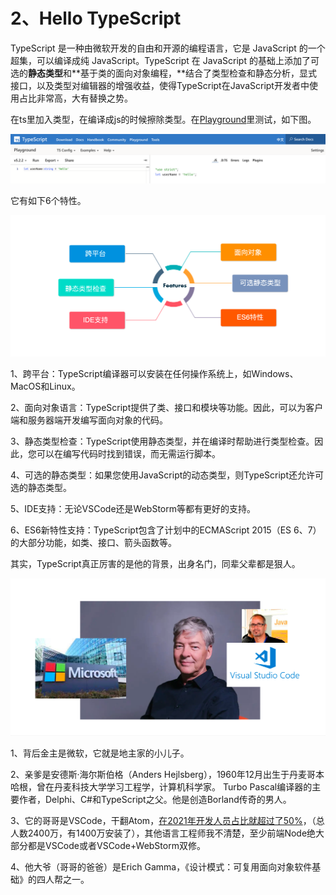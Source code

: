 # 2、Hello TypeScript

TypeScript 是一种由微软开发的自由和开源的编程语言，它是 JavaScript 的一个超集，可以编译成纯 JavaScript。TypeScript 在 JavaScript 的基础上添加了可选的**静态类型**和**基于类的面向对象编程，**结合了类型检查和静态分析，显式接口，以及类型对编辑器的增强收益，使得TypeScript在JavaScript开发者中使用占比非常高，大有替换之势。

在ts里加入类型，在编译成js的时候擦除类型。在[Playground](https://www.typescriptlang.org/play?#code/DYUwLgBArgziBOA5AhgWxALhmeBLAdgOYQC8EA5ABYjDAD25QA)里测试，如下图。

![Untitled](img/Untitled.png)

它有如下6个特性。

![Untitled](img/Untitled%201.png)

1、跨平台：TypeScript编译器可以安装在任何操作系统上，如Windows、MacOS和Linux。

2、面向对象语言：TypeScript提供了类、接口和模块等功能。因此，可以为客户端和服务器端开发编写面向对象的代码。

3、静态类型检查：TypeScript使用静态类型，并在编译时帮助进行类型检查。因此，您可以在编写代码时找到错误，而无需运行脚本。

4、可选的静态类型：如果您使用JavaScript的动态类型，则TypeScript还允许可选的静态类型。

5、IDE支持：无论VSCode还是WebStorm等都有更好的支持。

6、ES6新特性支持：TypeScript包含了计划中的ECMAScript 2015（ES 6、7）的大部分功能，如类、接口、箭头函数等。

其实，TypeScript真正厉害的是他的背景，出身名门，同辈父辈都是狠人。

![Untitled](img/Untitled%202.png)

1、背后金主是微软，它就是地主家的小儿子。

2、亲爹是安德斯·海尔斯伯格（Anders Hejlsberg），1960年12月出生于丹麦哥本哈根，曾在丹麦科技大学学习工程学，计算机科学家。 Turbo Pascal编译器的主要作者，Delphi、C#和TypeScript之父。他是创造Borland传奇的男人。

3、它的哥哥是VSCode，干翻Atom，[在2021年开发人员占比就超过了50%](https://www.zdnet.com/article/visual-studio-code-how-microsofts-any-os-any-programming-language-any-software-plan-is-paying-off/)，（总人数2400万，有1400万安装了），其他语言工程师我不清楚，至少前端Node绝大部分都是VSCode或者VSCode+WebStorm双修。

4、他大爷（哥哥的爸爸）是Erich Gamma，《设计模式：可复用面向对象软件基础》的四人帮之一。

